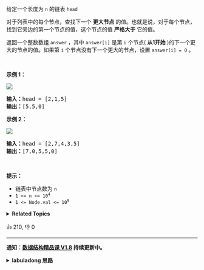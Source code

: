 <p>给定一个长度为&nbsp;<code>n</code>&nbsp;的链表&nbsp;<code>head</code></p>

<p>对于列表中的每个节点，查找下一个 <strong>更大节点</strong> 的值。也就是说，对于每个节点，找到它旁边的第一个节点的值，这个节点的值 <strong>严格大于</strong> 它的值。</p>

<p>返回一个整数数组 <code>answer</code> ，其中 <code>answer[i]</code> 是第 <code>i</code> 个节点( <strong>从1开始</strong> )的下一个更大的节点的值。如果第 <code>i</code> 个节点没有下一个更大的节点，设置&nbsp;<code>answer[i] = 0</code>&nbsp;。</p>

<p>&nbsp;</p>

<p><strong>示例 1：</strong></p>

<p><img src="https://assets.leetcode.com/uploads/2021/08/05/linkedlistnext1.jpg" /></p>

<pre>
<strong>输入：</strong>head = [2,1,5]
<strong>输出：</strong>[5,5,0]
</pre>

<p><strong>示例 2：</strong></p>

<p><img src="https://assets.leetcode.com/uploads/2021/08/05/linkedlistnext2.jpg" /></p>

<pre>
<strong>输入：</strong>head = [2,7,4,3,5]
<strong>输出：</strong>[7,0,5,5,0]
</pre>

<p>&nbsp;</p>

<p><strong>提示：</strong></p>

<ul>
	<li>链表中节点数为&nbsp;<code>n</code></li>
	<li><code>1 &lt;= n &lt;= 10<sup>4</sup></code></li>
	<li><code>1 &lt;= Node.val &lt;= 10<sup>9</sup></code></li>
</ul>
<details><summary><strong>Related Topics</strong></summary>栈 | 数组 | 链表 | 单调栈</details><br>

<div>👍 210, 👎 0</div>

<div id="labuladong"><hr>

**通知：[数据结构精品课 V1.8](https://aep.h5.xeknow.com/s/1XJHEO) 持续更新中。**

<details><summary><strong>labuladong 思路</strong></summary>

本题思路为《[数据结构精品课](https://aep.h5.xeknow.com/s/1XJHEO)》学员专属，购买后即可查看。如果你已经购买课程，请点击 [这里](https://appktavsiei5995.pc.xiaoe-tech.com/detail/i_62b43720e4b07bd2d7b1b6dd/1) 查看插件解锁方法。</details>
</div>





